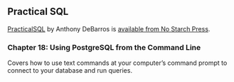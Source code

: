 ## Practical SQL

[PracticalSQL](https://www.nostarch.com/practicalSQL) by Anthony DeBarros is [available from No Starch Press](https://www.nostarch.com/practicalSQL).

### Chapter 18: Using PostgreSQL from the Command Line

Covers how to use text commands at your computer’s command prompt to connect to your database and run queries.

